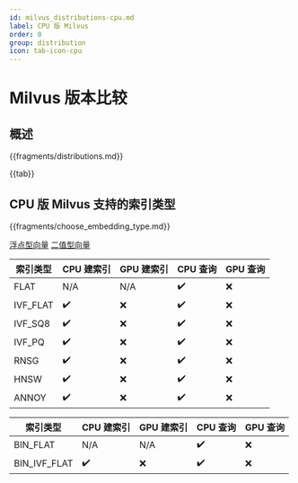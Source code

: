 ```yaml
---
id: milvus_distributions-cpu.md
label: CPU 版 Milvus
order: 0
group: distribution
icon: tab-icon-cpu
---
```


# Milvus 版本比较

## 概述

{{fragments/distributions.md}}

{{tab}} 


## CPU 版 Milvus 支持的索引类型

{{fragments/choose_embedding_type.md}}

<div class="filter">
<a href="#floating">浮点型向量</a> <a href="#binary">二值型向量</a>

</div>

<div class="filter-floating table-wrapper" markdown="block">

| 索引类型  | CPU 建索引        | GPU 建索引      |  CPU 查询           | GPU 查询        |
| -------- | ----------------- | -------------- | ------------------- | --------------- |
| FLAT     | N/A               |   N/A          |    ✔️               | ❌              |
| IVF\_FLAT | ✔️                |  ❌           |    ✔️               | ❌              |
| IVF\_SQ8  | ✔️                |  ❌           |    ✔️               | ❌              |
| IVF\_PQ   | ✔️                |  ❌           |    ✔️               | ❌              |
| RNSG     | ✔️                |  ❌           |    ✔️               | ❌              |
| HNSW     | ✔️                |  ❌           |    ✔️               | ❌              |
| ANNOY    | ✔️                |  ❌           |    ✔️               | ❌              |

</div>

<div class="filter-binary table-wrapper" markdown="block">

| 索引类型  | CPU 建索引        | GPU 建索引       |  CPU 查询            | GPU 查询        |
| -------- | ----------------- | --------------  | -------------------- | --------------- |
| BIN\_FLAT     | N/A               | N/A             | ✔️                  | ❌              |
| BIN\_IVF\_FLAT | ✔️                | ❌             | ✔️                  | ❌              |

</div>
